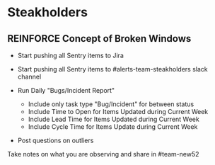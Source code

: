 # Steakholders
## REINFORCE Concept of Broken Windows
* Start pushing all Sentry items to Jira
* Start pushing all Sentry items to #alerts-team-steakholders slack channel

* Run Daily "Bugs/Incident Report"
  * Include only task type "Bug/Incident" for between status
  * Include Time to Open for Items Updated during Current Week
  * Include Lead Time for Items Updated during Current Week
  * Include Cycle Time for Items Update during Current Week

* Post questions on outliers

Take notes on what you are observing and share in #team-new52
